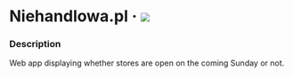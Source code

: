 # Niehandlowa.pl &middot; [![](https://img.shields.io/website?url=https%3A%2F%2Fniehandlowa.pl)](https://niehandlowa.pl)

### Description

Web app displaying whether stores are open on the coming Sunday or not.
